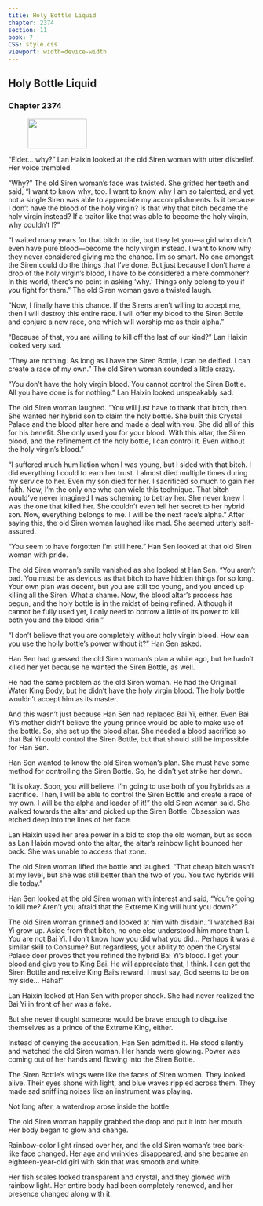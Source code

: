 ```yaml
---
title: Holy Bottle Liquid
chapter: 2374
section: 11
book: 7
CSS: style.css
viewport: width=device-width
---
```


## Holy Bottle Liquid

### Chapter 2374

<figure>
	<img src="../Images/gem.gif" alt="" id="gem" width="120" height="60" />
</figure>

“Elder… why?” Lan Haixin looked at the old Siren woman with utter disbelief. Her voice trembled.

“Why?” The old Siren woman’s face was twisted. She gritted her teeth and said, “I want to know why, too. I want to know why I am so talented, and yet, not a single Siren was able to appreciate my accomplishments. Is it because I don’t have the blood of the holy virgin? Is that why that bitch became the holy virgin instead? If a traitor like that was able to become the holy virgin, why couldn’t I?”

“I waited many years for that bitch to die, but they let you—a girl who didn’t even have pure blood—become the holy virgin instead. I want to know why they never considered giving me the chance. I’m so smart. No one amongst the Siren could do the things that I’ve done. But just because I don’t have a drop of the holy virgin’s blood, I have to be considered a mere commoner? In this world, there’s no point in asking ‘why.’ Things only belong to you if you fight for them.” The old Siren woman gave a twisted laugh.

“Now, I finally have this chance. If the Sirens aren’t willing to accept me, then I will destroy this entire race. I will offer my blood to the Siren Bottle and conjure a new race, one which will worship me as their alpha.”

“Because of that, you are willing to kill off the last of our kind?” Lan Haixin looked very sad.

“They are nothing. As long as I have the Siren Bottle, I can be deified. I can create a race of my own.” The old Siren woman sounded a little crazy.

“You don’t have the holy virgin blood. You cannot control the Siren Bottle. All you have done is for nothing.” Lan Haixin looked unspeakably sad.

The old Siren woman laughed. “You will just have to thank that bitch, then. She wanted her hybrid son to claim the holy bottle. She built this Crystal Palace and the blood altar here and made a deal with you. She did all of this for his benefit. She only used you for your blood. With this altar, the Siren blood, and the refinement of the holy bottle, I can control it. Even without the holy virgin’s blood.”

“I suffered much humiliation when I was young, but I sided with that bitch. I did everything I could to earn her trust. I almost died multiple times during my service to her. Even my son died for her. I sacrificed so much to gain her faith. Now, I’m the only one who can wield this technique. That bitch would’ve never imagined I was scheming to betray her. She never knew I was the one that killed her. She couldn’t even tell her secret to her hybrid son. Now, everything belongs to me. I will be the next race’s alpha.” After saying this, the old Siren woman laughed like mad. She seemed utterly self-assured.

“You seem to have forgotten I’m still here.” Han Sen looked at that old Siren woman with pride.

The old Siren woman’s smile vanished as she looked at Han Sen. “You aren’t bad. You must be as devious as that bitch to have hidden things for so long. Your own plan was decent, but you are still too young, and you ended up killing all the Siren. What a shame. Now, the blood altar’s process has begun, and the holy bottle is in the midst of being refined. Although it cannot be fully used yet, I only need to borrow a little of its power to kill both you and the blood kirin.”

“I don’t believe that you are completely without holy virgin blood. How can you use the holly bottle’s power without it?” Han Sen asked.

Han Sen had guessed the old Siren woman’s plan a while ago, but he hadn’t killed her yet because he wanted the Siren Bottle, as well.

He had the same problem as the old Siren woman. He had the Original Water King Body, but he didn’t have the holy virgin blood. The holy bottle wouldn’t accept him as its master.

And this wasn’t just because Han Sen had replaced Bai Yi, either. Even Bai Yi’s mother didn’t believe the young prince would be able to make use of the bottle. So, she set up the blood altar. She needed a blood sacrifice so that Bai Yi could control the Siren Bottle, but that should still be impossible for Han Sen.

Han Sen wanted to know the old Siren woman’s plan. She must have some method for controlling the Siren Bottle. So, he didn’t yet strike her down.

“It is okay. Soon, you will believe. I’m going to use both of you hybrids as a sacrifice. Then, I will be able to control the Siren Bottle and create a race of my own. I will be the alpha and leader of it!” the old Siren woman said. She walked towards the altar and picked up the Siren Bottle. Obsession was etched deep into the lines of her face.

Lan Haixin used her area power in a bid to stop the old woman, but as soon as Lan Haixin moved onto the altar, the altar’s rainbow light bounced her back. She was unable to access that zone.

The old Siren woman lifted the bottle and laughed. “That cheap bitch wasn’t at my level, but she was still better than the two of you. You two hybrids will die today.”

Han Sen looked at the old Siren woman with interest and said, “You’re going to kill me? Aren’t you afraid that the Extreme King will hunt you down?”

The old Siren woman grinned and looked at him with disdain. “I watched Bai Yi grow up. Aside from that bitch, no one else understood him more than I. You are not Bai Yi. I don’t know how you did what you did… Perhaps it was a similar skill to Consume? But regardless, your ability to open the Crystal Palace door proves that you refined the hybrid Bai Yi’s blood. I get your blood and give you to King Bai. He will appreciate that, I think. I can get the Siren Bottle and receive King Bai’s reward. I must say, God seems to be on my side… Haha!”

Lan Haixin looked at Han Sen with proper shock. She had never realized the Bai Yi in front of her was a fake.

But she never thought someone would be brave enough to disguise themselves as a prince of the Extreme King, either.

Instead of denying the accusation, Han Sen admitted it. He stood silently and watched the old Siren woman. Her hands were glowing. Power was coming out of her hands and flowing into the Siren Bottle.

The Siren Bottle’s wings were like the faces of Siren women. They looked alive. Their eyes shone with light, and blue waves rippled across them. They made sad sniffling noises like an instrument was playing.

Not long after, a waterdrop arose inside the bottle.

The old Siren woman happily grabbed the drop and put it into her mouth. Her body began to glow and change.

Rainbow-color light rinsed over her, and the old Siren woman’s tree bark-like face changed. Her age and wrinkles disappeared, and she became an eighteen-year-old girl with skin that was smooth and white.

Her fish scales looked transparent and crystal, and they glowed with rainbow light. Her entire body had been completely renewed, and her presence changed along with it.